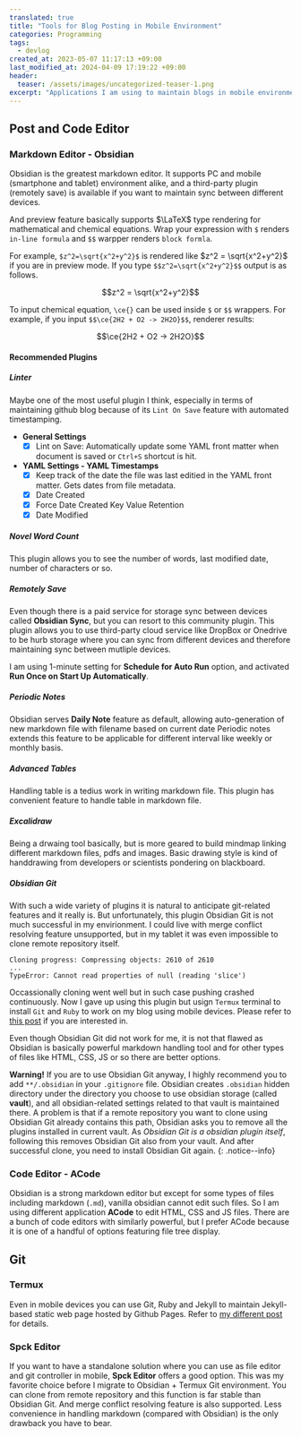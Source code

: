 ```yaml
---
translated: true
title: "Tools for Blog Posting in Mobile Environment"
categories: Programming
tags:
  - devlog
created_at: 2023-05-07 11:17:13 +09:00
last_modified_at: 2024-04-09 17:19:22 +09:00
header:
  teaser: /assets/images/uncategorized-teaser-1.png
excerpt: "Applications I am using to maintain blogs in mobile environment"
---
```


## Post and Code Editor

### Markdown Editor - Obsidian

Obsidian is the greatest markdown editor.  It supports PC and mobile (smartphone and tablet) environment alike, and a third-party plugin (remotely save) is available if you want to maintain sync between different devices.

And preview feature basically supports $\LaTeX$ type rendering for mathematical and chemical equations.  Wrap your expression with `$` renders `in-line formula` and `$$` warpper renders `block formla`.

For example, `$z^2=\sqrt{x^2+y^2}$` is rendered like $z^2 = \sqrt{x^2+y^2}$ if you are in preview mode.  If you type `$$z^2=\sqrt{x^2+y^2}$$` output is as follows.

$$z^2 = \sqrt{x^2+y^2}$$

To input chemical equation, `\ce{}` can be used inside `$` or `$$` wrappers.  For example, if you input `$$\ce{2H2 + O2 -> 2H2O}$$`, renderer results:

$$\ce{2H2 + O2 -> 2H2O}$$

#### Recommended Plugins

##### Linter

Maybe one of the most useful plugin I think, especially in terms of maintaining github blog because of its `Lint On Save` feature with automated timestamping.

- **General Settings**
    - [x] Lint on Save: Automatically update some YAML front matter when document is saved or `Ctrl+S` shortcut is hit.
- **YAML Settings - YAML Timestamps**
    - [x] Keep track of the date the file was last editied in the YAML front matter.  Gets dates from file metadata.
    - [x] Date Created
    - [x] Force Date Created Key Value Retention
    - [x] Date Modified

##### Novel Word Count

This plugin allows you to see the number of words, last modified date, number of characters or so.

##### Remotely Save

Even though there is a paid service for storage sync between devices called **Obsidian Sync**, but you can resort to this community plugin.  This plugin allows you to use third-party cloud service like DropBox or Onedrive to be hurb storage where you can sync from different devices and therefore maintaining sync between mutliple devices.

I am using 1-minute setting for **Schedule for Auto Run** option, and activated **Run Once on Start Up Automatically**.

##### Periodic Notes

Obsidian serves **Daily Note** feature as default, allowing auto-generation of new markdown file with filename based on current date  Periodic notes extends this feature to be applicable for different interval like weekly or monthly basis.

##### Advanced Tables

Handling table is a tedius work in writing markdown file.  This plugin has convenient feature to handle table in markdown file.

##### Excalidraw

Being a drwaing tool basically, but is more geared to build mindmap linking different markdown files, pdfs and images.  Basic drawing style is kind of handdrawing from developers or scientists pondering on blackboard.

##### Obsidian Git

With such a wide variety of plugins it is natural to anticipate git-related features and it really is.  But unfortunately, this plugin Obsidian Git is not much successful in my envirionment.  I could live with merge conflict resolving feature unsupported, but in my tablet it was even impossible to clone remote repository itself.

```
Cloning progress: Compressing objects: 2610 of 2610
...
TypeError: Cannot read properties of null (reading 'slice')
```

Occassionally cloning went well but in such case pushing crashed continuously.  Now I gave up using this plugin but usign `Termux` terminal to install `Git` and `Ruby` to work on my blog using mobile devices.  Please refer to [this post](https://lazyjobseeker.github.io/en/posts/jekyll-based-github-blog-local-build-test-in-android-mobile-environment) if you are interested in.

Even though Obsidian Git did not work for me, it is not that flawed as Obsidian is basically powerful markdown handling tool and for other types of files like HTML, CSS, JS or so there are better options.

**Warning!** If you are to use Obsidian Git anyway, I highly recommend you to add
`**/.obsidian` in your `.gitignore` file.  Obsidian creates `.obsidian` hidden directory under the directory you choose to use obsidian storage (called **vault**), and all obsidian-related settings related to that vault is maintained there.  A problem is that if a remote repository you want to clone using Obsidian Git already contains this path, Obsidian asks you to remove all the plugins installed in current vault.  As *Obsidian Git is a obsidian plugin itself*, following this removes Obsidian Git also from your vault.  And after successful clone, you need to install Obsidian Git again.
{: .notice--info}

### Code Editor - ACode

Obsidian is a strong markdown editor but except for some types of files including markdown (`.md`), vanilla obsidian cannot edit such files.  So I am using different application **ACode** to edit HTML, CSS and JS files.  There are a bunch of code editors with similarly powerful, but I prefer ACode because it is one of a handful of options featuring file tree display.

## Git

### Termux

Even in mobile devices you can use Git, Ruby and Jekyll to maintain Jekyll-based static web page hosted by Github Pages.  Refer to [my different post](https://lazyjobseeker.github.io/en/posts/jekyll-based-github-blog-local-build-test-in-android-mobile-environment) for details.

### Spck Editor

If you want to have a standalone solution where you can use as file editor and git controller in mobile, **Spck Editor** offers a good option.  This was my favorite choice before I migrate to Obsidian + Termux Git environment.  You can clone from remote repository and this function is far stable than Obsidian Git.  And merge conflict resolving feature is also supported.  Less convenience in handling markdown (compared with Obsidian) is the only drawback you have to bear.
